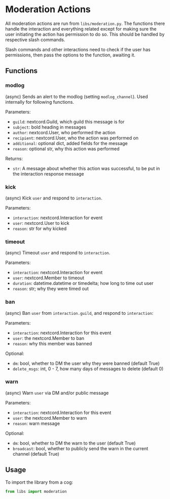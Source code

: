 # Moderation Actions

All moderation actions are run from `libs/moderation.py`. The functions there handle the interaction and everything related except for making sure the user initiating the action has permission to do so. This should be handled by respective slash commands.

Slash commands and other interactions need to check if the user has permissions, then pass the options to the function, awaiting it.

## Functions

### modlog
(async) Sends an alert to the modlog (setting `modlog_channel`). Used internally for following functions.

Parameters:

- `guild`: nextcord.Guild, which guild this message is for
- `subject`: bold heading in messages
- `author`: nextcord.User, who performed the action
- `recipient`: nextcord.User, who the action was performed on
- `additional`: optional dict, added fields for the message
- `reason`: optional str, why this action was performed

Returns:
- `str`: A message about whether this action was successful, to be put in the interaction response message

### kick
(async) Kick `user` and respond to `interaction`.

Parameters:

- `interaction`: nextcord.Interaction for event
- `user`: nextcord.User to kick
- `reason`: str for why kicked

### timeout
(async) Timeout `user` and respond to `interaction`.

Parameters:
- `interaction`: nextcord.Interaction for event
- `user`: nextcord.Member to timeout
- `duration`: datetime.datetime or timedelta; how long to time out user
- `reason`: str; why they were timed out

### ban
(async) Ban `user` from `interaction.guild`, and respond to `interaction`:

Parameters:
- `interaction`: nextcord.Interaction for this event
- `user`: the nextcord.Member to ban
- `reason`: why this member was banned 

Optional:
- `dm`: bool, whether to DM the user why they were banned (default True)
- `delete_msgs`: int, 0 - 7, how many days of messages to delete (default 0)

### warn
(async) Warn `user` via DM and/or public message

Parameters:
- `interaction`: nextcord.Interaction for this event
- `user`: the nextcord.Member to warn
- `reason`: warn message

Optional:
- `dm`: bool, whether to DM the warn to the user (default True)
- `broadcast`: bool, whether to publicly send the warn in the current channel (default True)

## Usage

To import the library from a cog:
```py
from libs import moderation
```